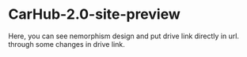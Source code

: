 # CarHub-2.0-site-preview 
  Here, you can see nemorphism design and put drive link directly in url. through some changes in drive link.
  
